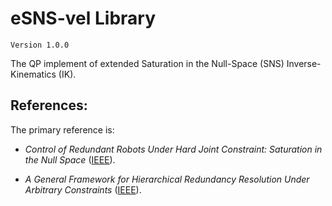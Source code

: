 # eSNS-vel Library
`Version 1.0.0`

The QP implement of extended Saturation in the Null-Space (SNS) Inverse-Kinematics (IK).

## References:

The primary reference is:

- *Control of Redundant Robots Under Hard Joint Constraint: Saturation in the Null Space*
([IEEE](https://ieeexplore.ieee.org/document/7097068/)).

- *A General Framework for Hierarchical Redundancy Resolution Under Arbitrary Constraints*
([IEEE](https://ieeexplore.ieee.org/abstract/document/10008952)).




